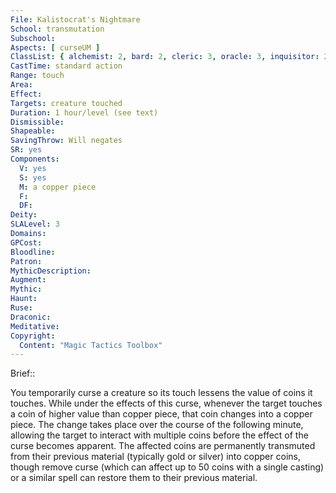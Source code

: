 ```yaml
---
File: Kalistocrat's Nightmare
School: transmutation
Subschool: 
Aspects: [ curseUM ]
ClassList: { alchemist: 2, bard: 2, cleric: 3, oracle: 3, inquisitor: 2, investigator: 2, magus: 2, occultist: 2, sorcerer: 3, wizard: 3, witch: 2 }
CastTime: standard action
Range: touch
Area: 
Effect: 
Targets: creature touched
Duration: 1 hour/level (see text)
Dismissible: 
Shapeable: 
SavingThrow: Will negates
SR: yes
Components:
  V: yes
  S: yes
  M: a copper piece
  F: 
  DF: 
Deity: 
SLALevel: 3
Domains: 
GPCost: 
Bloodline: 
Patron: 
MythicDescription: 
Augment: 
Mythic: 
Haunt: 
Ruse: 
Draconic: 
Meditative: 
Copyright:
  Content: "Magic Tactics Toolbox"
---
```

Brief:: 

You temporarily curse a creature so its touch lessens the value of coins it touches. While under the effects of this curse, whenever the target touches a coin of higher value than copper piece, that coin changes into a copper piece. The change takes place over the course of the following minute, allowing the target to interact with multiple coins before the effect of the curse becomes apparent. The affected coins are permanently transmuted from their previous material (typically gold or silver) into copper coins, though remove curse (which can affect up to 50 coins with a single casting) or a similar spell can restore them to their previous material.
